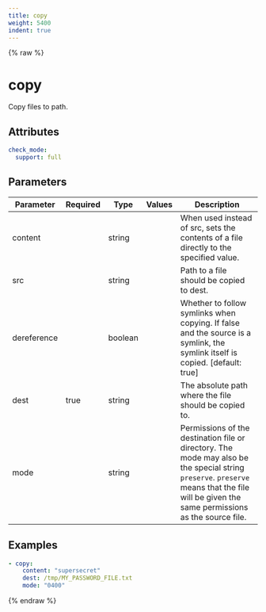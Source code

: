 ```yaml
---
title: copy
weight: 5400
indent: true
---
```


{% raw %}
# copy

Copy files to path.

## Attributes

```yaml
check_mode:
  support: full
```

## Parameters

| Parameter   | Required | Type    | Values | Description                                                                                                                                                                                 |
|-------------|----------|---------|--------|---------------------------------------------------------------------------------------------------------------------------------------------------------------------------------------------|
| content     |          | string  |        | When used instead of src, sets the contents of a file directly to the specified value.                                                                                                      |
| src         |          | string  |        | Path to a file should be copied to dest.                                                                                                                                                    |
| dereference |          | boolean |        | Whether to follow symlinks when copying. If false and the source is a symlink, the symlink itself is copied. [default: true]                                                                |
| dest        | true     | string  |        | The absolute path where the file should be copied to.                                                                                                                                       |
| mode        |          | string  |        | Permissions of the destination file or directory. The mode may also be the special string `preserve`. `preserve` means that the file will be given the same permissions as the source file. |

## Examples

```yaml
- copy:
    content: "supersecret"
    dest: /tmp/MY_PASSWORD_FILE.txt
    mode: "0400"
```

{% endraw %}